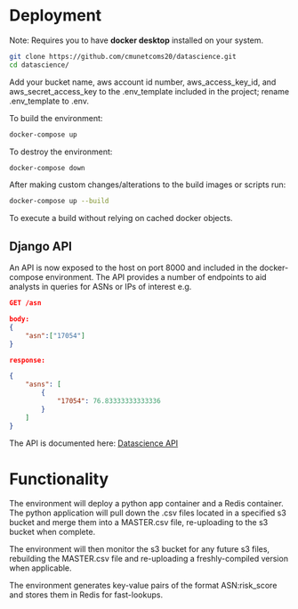 # Deployment

Note: Requires you to have **docker desktop** installed on your system.

```bash
git clone https://github.com/cmunetcoms20/datascience.git
cd datascience/
```
Add your bucket name, aws account id number, aws_access_key_id, and aws_secret_access_key to the .env_template included in the project; rename .env_template to .env. 

To build the environment:  

```bash
docker-compose up
```
To destroy the environment:  
```bash
docker-compose down
```

After making custom changes/alterations to the build images or scripts run:  
```bash 
docker-compose up --build
```
To execute a build without relying on cached docker objects.  

## Django API

An API is now exposed to the host on port 8000 and included in the docker-compose environment. The API provides a number of endpoints to aid analysts in queries for ASNs or IPs of interest e.g.  

```json
GET /asn

body:
{
	"asn":["17054"]
}

response:  

{
    "asns": [
        {
            "17054": 76.83333333333336
        }
    ]
}
```

The API is documented here: [Datascience API](https://github.com/cmunetcoms20/datascience/wiki/API)  

# Functionality

The environment will deploy a python app container and a Redis container. The python application will pull down the .csv files located in a specified s3 bucket and merge them into a MASTER.csv file, re-uploading to the s3 bucket when complete.  

The environment will then monitor the s3 bucket for any future s3 files, rebuilding the MASTER.csv file and re-uploading a freshly-compiled version when applicable. 

The environment generates key-value pairs of the format ASN:risk_score and stores them in Redis for fast-lookups. 





